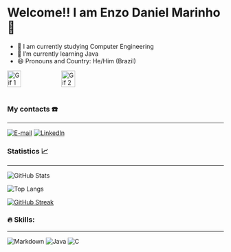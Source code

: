 # Welcome!! I am Enzo Daniel Marinho 👋

- 🔭 I am currently studying Computer Engineering
- 🌱 I’m currently learning Java
- 😄 Pronouns and Country: He/Him (Brazil)

<div style="display: flex;">
  <img src="https://github.com/enzzodani/enzzodani/assets/135847182/3bb0617c-3bdf-40cd-8e8d-1d5a1dfde8ae" alt="Gif 1" style="width: 25%;">
  <img src="https://github.com/enzzodani/enzzodani/assets/135847182/e415a3ac-a926-4e92-a466-52585d585c9c" alt="Gif 2" style="width: 25%;">
</div><br/>
  
### My contacts ☎️
---
[![E-mail](https://img.shields.io/badge/-Email-000?style=for-the-badge&logo=microsoft-outlook&logoColor=E94D5F)](mailto:gomes.enzodani@gmail.com)
[![LinkedIn](https://img.shields.io/badge/-LinkedIn-000?style=for-the-badge&logo=linkedin&logoColor=30A3DC)](https://www.linkedin.com/in/enzzodani/)

### Statistics 📈
---
![GitHub Stats](https://github-readme-stats.vercel.app/api?username=enzzodani&theme=transparent&bg_color=000&border_color=30A3DC&show_icons=true&icon_color=30A3DC&title_color=E94D5F&text_color=FFF)

![Top Langs](https://github-readme-stats-git-masterrstaa-rickstaa.vercel.app/api/top-langs/?username=enzzodani&layout=compact&bg_color=000&border_color=30A3DC&title_color=E94D5F&text_color=FFF)

[![GitHub Streak](https://streak-stats.demolab.com/?user=enzzodani&theme=bear&background=000&border=30A3DC&dates=FFF)](https://git.io/streak-stats)


### 🔥 Skills:
---

![Markdown](https://img.shields.io/badge/Markdown-000?style=for-the-badge&logo=markdown)
![Java](https://img.shields.io/badge/Java-000?style=for-the-badge&logo=java)
![C](https://img.shields.io/badge/C-000?style=for-the-badge&logo=c)





